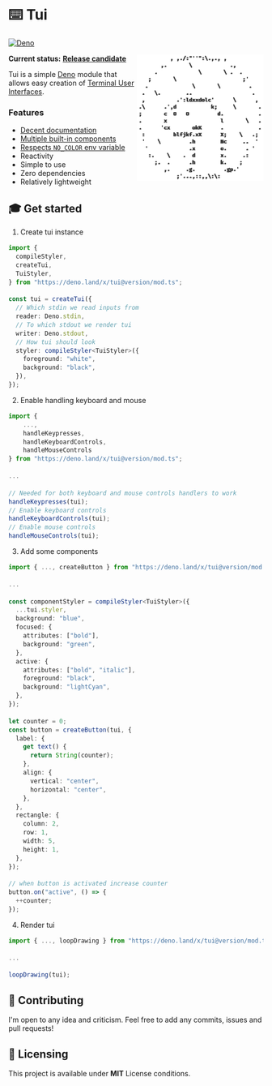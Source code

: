 # ⌨️ Tui

[![Deno](https://github.com/Im-Beast/deno_tui/actions/workflows/deno.yml/badge.svg)](https://github.com/Im-Beast/deno_tui/actions/workflows/deno.yml)

<img src="docs/logo-transparent.png" align="right" width="250" height="250" alt="deno mascot but in ascii" />

**Current status:**
[**Release candidate**](https://github.com/Im-Beast/deno_tui/projects/1)

Tui is a simple [Deno](https://github.com/denoland/deno/) module that allows
easy creation of
[Terminal User Interfaces](https://en.wikipedia.org/wiki/Text-based_user_interface).

### Features

- [Decent documentation](https://doc.deno.land/https://deno.land/x/tui/mod.ts)
- [Multiple built-in components](./src/components/)
- [Respects `NO_COLOR` env variable](https://no-color.org/)
- Reactivity
- Simple to use
- Zero dependencies
- Relatively lightweight

## 🎓 Get started

1. Create tui instance

```ts
import {
  compileStyler,
  createTui,
  TuiStyler,
} from "https://deno.land/x/tui@version/mod.ts";

const tui = createTui({
  // Which stdin we read inputs from
  reader: Deno.stdin,
  // To which stdout we render tui
  writer: Deno.stdout,
  // How tui should look
  styler: compileStyler<TuiStyler>({
    foreground: "white",
    background: "black",
  }),
});
```

2. Enable handling keyboard and mouse

```ts
import {
    ...,
    handleKeypresses,
    handleKeyboardControls,
    handleMouseControls
} from "https://deno.land/x/tui@version/mod.ts";

...

// Needed for both keyboard and mouse controls handlers to work
handleKeypresses(tui);
// Enable keyboard controls
handleKeyboardControls(tui);
// Enable mouse controls
handleMouseControls(tui);
```

3. Add some components

```ts
import { ..., createButton } from "https://deno.land/x/tui@version/mod.ts";

...

const componentStyler = compileStyler<TuiStyler>({
  ...tui.styler,
  background: "blue",
  focused: {
    attributes: ["bold"],
    background: "green",
  },
  active: {
    attributes: ["bold", "italic"],
    foreground: "black",
    background: "lightCyan",
  },
});

let counter = 0;
const button = createButton(tui, {
  label: {
    get text() {
      return String(counter);
    },
    align: {
      vertical: "center",
      horizontal: "center",
    },
  },
  rectangle: {
    column: 2,
    row: 1,
    width: 5,
    height: 1,
  },
});

// when button is activated increase counter
button.on("active", () => {
  ++counter;
});
```

4. Render tui

```ts
import { ..., loopDrawing } from "https://deno.land/x/tui@version/mod.ts";

...

loopDrawing(tui);
```

## 🤝 Contributing

I'm open to any idea and criticism. Feel free to add any commits, issues and
pull requests!

## 📝 Licensing

This project is available under **MIT** License conditions.
